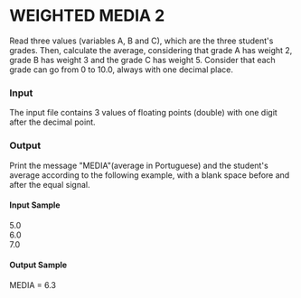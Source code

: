 # WEIGHTED MEDIA 2
Read three values (variables A, B and C), which are the three student's grades. Then, calculate the average, considering that grade A has weight 2, grade B has weight 3 and the grade C has weight 5. Consider that each grade can go from 0 to 10.0, always with one decimal place.
### Input
The input file contains 3 values of floating points (double) with one digit after the decimal point.
### Output
Print the message "MEDIA"(average in Portuguese) and the student's average according to the following example, with a blank space before and after the equal signal.
#### Input Sample
5.0  
6.0  
7.0
#### Output Sample
MEDIA = 6.3